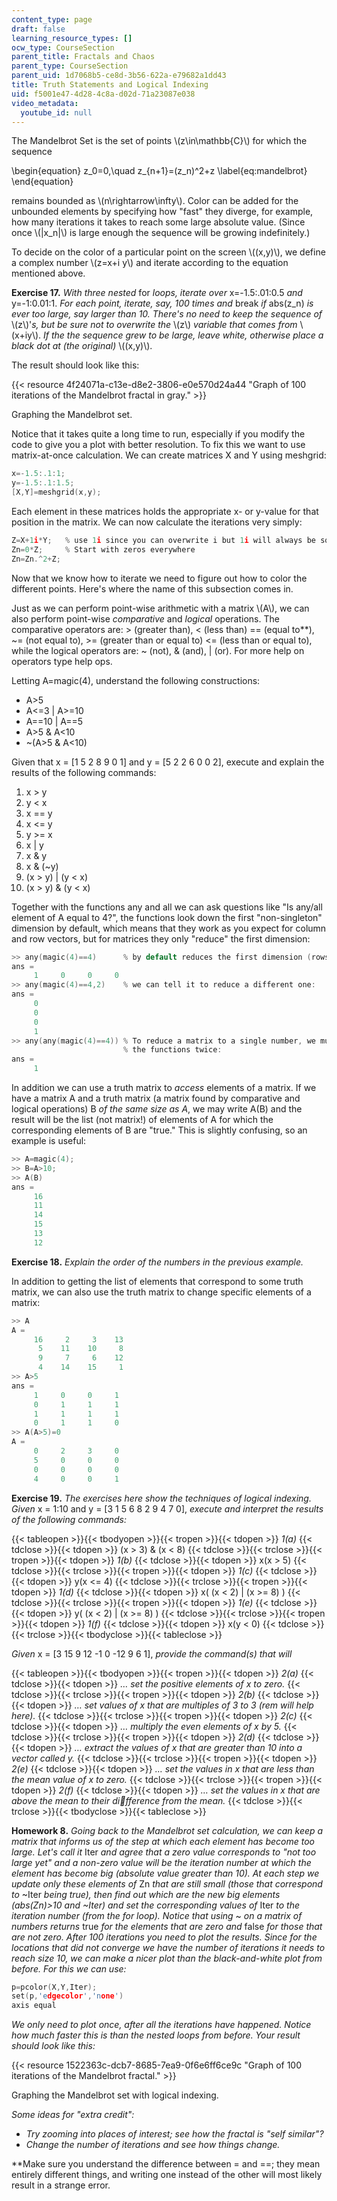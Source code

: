 ```yaml
---
content_type: page
draft: false
learning_resource_types: []
ocw_type: CourseSection
parent_title: Fractals and Chaos
parent_type: CourseSection
parent_uid: 1d7068b5-ce8d-3b56-622a-e79682a1dd43
title: Truth Statements and Logical Indexing
uid: f5001e47-4d28-4c8a-d02d-71a23087e038
video_metadata:
  youtube_id: null
---
```

The Mandelbrot Set is the set of points \\(z\\in\\mathbb{C}\\) for which the sequence

\\begin{equation} z\_0=0,\\quad z\_{n+1}=(z\_n)^2+z \\label{eq:mandelbrot} \\end{equation}

remains bounded as \\(n\\rightarrow\\infty\\). Color can be added for the unbounded elements by specifying how "fast" they diverge, for example, how many iterations it takes to reach some large absolute value. (Since once \\(|x\_n|\\) is large enough the sequence will be growing indefinitely.)

To decide on the color of a particular point on the screen \\((x,y)\\), we define a complex number \\(z=x+i y\\) and iterate according to the equation mentioned above.

**Exercise 17.** _With three nested_ for _loops, iterate over_ x=-1.5:.01:0.5 _and_ y=-1:0.01:1. _For each point, iterate, say, 100 times and_ break _if_ abs(z\_n) _is ever too large, say larger than 10. There's no need to keep the sequence of_ \\(z\\)'_s, but be sure not to overwrite the_ \\(z\\) _variable that comes from_ \\(x+iy\\). _If the the sequence grew to be large, leave white, otherwise place a black dot at (the original)_ \\((x,y)\\).

The result should look like this:

{{< resource 4f24071a-c13e-d8e2-3806-e0e570d24a44 "Graph of 100 iterations of the Mandelbrot fractal in gray." >}}

Graphing the Mandelbrot set.

Notice that it takes quite a long time to run, especially if you modify the code to give you a plot with better resolution. To fix this we want to use matrix-at-once calculation. We can create matrices X and Y using meshgrid:

```c
x=-1.5:.1:1;
y=-1.5:.1:1.5;
[X,Y]=meshgrid(x,y);
```

Each element in these matrices holds the appropriate x- or y-value for that position in the matrix. We can now calculate the iterations very simply:

```c
Z=X+1i*Y;   % use 1i since you can overwrite i but 1i will always be sqrt(-1)
Zn=0*Z;     % Start with zeros everywhere
Zn=Zn.^2+Z; 
```

Now that we know how to iterate we need to figure out how to color the different points. Here's where the name of this subsection comes in.

Just as we can perform point-wise arithmetic with a matrix \\(A\\), we can also perform point-wise _comparative_ and _logical_ operations. The comparative operators are: > (greater than), \< (less than) == (equal to\*\*), ~= (not equal to), >= (greater than or equal to) \<= (less than or equal to), while the logical operators are: ~ (not), & (and), | (or). For more help on operators type help ops.

Letting A=magic(4), understand the following constructions:

- A>5
- A\<=3 | A>=10
- A==10 | A==5
- A>5 & A\<10
- ~(A>5 & A\<10)

Given that x = \[1 5 2 8 9 0 1\] and y = \[5 2 2 6 0 0 2\], execute and explain the results of the following commands:

1. x > y
2. y \< x
3. x == y
4. x \<= y
5. y >= x
6. x | y
7. x & y
8. x & (~y)
9. (x > y) | (y \< x)
10. (x > y) & (y \< x)

Together with the functions any and all we can ask questions like "Is any/all element of A equal to 4?", the functions look down the first "non-singleton" dimension by default, which means that they work as you expect for column and row vectors, but for matrices they only "reduce" the first dimension:

```c
>> any(magic(4)==4)      % by default reduces the first dimension (rows):
ans =
     1     0     0     0
>> any(magic(4)==4,2)    % we can tell it to reduce a different one:
ans =
     0
     0
     0
     1
>> any(any(magic(4)==4)) % To reduce a matrix to a single number, we must apply
                         % the functions twice:
ans =
     1
```

In addition we can use a truth matrix to _access_ elements of a matrix. If we have a matrix A and a truth matrix (a matrix found by comparative and logical operations) B _of the same size as A_, we may write A(B) and the result will be the list (not matrix!) of elements of A for which the corresponding elements of B are "true." This is slightly confusing, so an example is useful:

```c
>> A=magic(4);
>> B=A>10;
>> A(B)
ans =
     16
     11
     14
     15
     13
     12
```

**Exercise 18.** _Explain the order of the numbers in the previous example._

In addition to getting the list of elements that correspond to some truth matrix, we can also use the truth matrix to change specific elements of a matrix:

```c
>> A
A =
     16     2     3    13
      5    11    10     8
      9     7     6    12
      4    14    15     1
>> A>5
ans =
     1     0     0     1
     0     1     1     1
     1     1     1     1
     0     1     1     0
>> A(A>5)=0
A =
     0     2     3     0
     5     0     0     0
     0     0     0     0
     4     0     0     1
```

**Exercise 19.** _The exercises here show the techniques of logical indexing. Given_ x = 1:10 and y = \[3 1 5 6 8 2 9 4 7 0\], _execute and interpret the results of the following commands:_

{{< tableopen >}}{{< tbodyopen >}}{{< tropen >}}{{< tdopen >}}
_1(a)_
{{< tdclose >}}{{< tdopen >}}
(x &gt; 3) &amp; (x &lt; 8)
{{< tdclose >}}{{< trclose >}}{{< tropen >}}{{< tdopen >}}
_1(b)_
{{< tdclose >}}{{< tdopen >}}
x(x &gt; 5)
{{< tdclose >}}{{< trclose >}}{{< tropen >}}{{< tdopen >}}
_1(c)_
{{< tdclose >}}{{< tdopen >}}
y(x &lt;= 4)
{{< tdclose >}}{{< trclose >}}{{< tropen >}}{{< tdopen >}}
_1(d)_
{{< tdclose >}}{{< tdopen >}}
x( (x &lt; 2) | (x &gt;= 8) )
{{< tdclose >}}{{< trclose >}}{{< tropen >}}{{< tdopen >}}
_1(e)_
{{< tdclose >}}{{< tdopen >}}
y( (x &lt; 2) | (x &gt;= 8) )
{{< tdclose >}}{{< trclose >}}{{< tropen >}}{{< tdopen >}}
_1(f)_
{{< tdclose >}}{{< tdopen >}}
x(y &lt; 0)
{{< tdclose >}}{{< trclose >}}{{< tbodyclose >}}{{< tableclose >}}

_Given_ x = \[3 15 9 12 -1 0 -12 9 6 1\], _provide the command(s) that will_

{{< tableopen >}}{{< tbodyopen >}}{{< tropen >}}{{< tdopen >}}
_2(a)_
{{< tdclose >}}{{< tdopen >}}
_… set the positive elements of x to zero._
{{< tdclose >}}{{< trclose >}}{{< tropen >}}{{< tdopen >}}
_2(b)_
{{< tdclose >}}{{< tdopen >}}
_… set values of x that are multiples of 3 to 3 (rem will help here)._
{{< tdclose >}}{{< trclose >}}{{< tropen >}}{{< tdopen >}}
_2(c)_
{{< tdclose >}}{{< tdopen >}}
_… multiply the even elements of x by 5._
{{< tdclose >}}{{< trclose >}}{{< tropen >}}{{< tdopen >}}
_2(d)_
{{< tdclose >}}{{< tdopen >}}
_… extract the values of x that are greater than 10 into a vector called y._
{{< tdclose >}}{{< trclose >}}{{< tropen >}}{{< tdopen >}}
_2(e)_
{{< tdclose >}}{{< tdopen >}}
_… set the values in x that are less than the mean value of x to zero._
{{< tdclose >}}{{< trclose >}}{{< tropen >}}{{< tdopen >}}
_2(f)_
{{< tdclose >}}{{< tdopen >}}
_… set the values in x that are above the mean to their difference from the mean._
{{< tdclose >}}{{< trclose >}}{{< tbodyclose >}}{{< tableclose >}}

**Homework 8.** _Going back to the Mandelbrot set calculation, we can keep a matrix that informs us of the step at which each element has become too large. Let's call it_ Iter _and agree that a zero value corresponds to_ _"not too large yet" and a non-zero value will be the iteration number at which the element has become big (absolute value greater than 10). At each step we update only these elements of_ Zn _that are still small (those that correspond to_ ~Iter _being true), then find out which are the new big elements (_abs(Zn)>10 _and_ ~Iter_) and set the corresponding values of_ Iter _to the iteration number (from the for loop). Notice that using_ ~ _on a matrix of numbers returns_ true _for the elements that are zero and_ false _for those that are not zero. After 100 iterations you need to plot the results. Since for the locations that did not converge we have the number of iterations it needs to reach size 10, we can make a nicer plot than the black-and-white plot from before. For this we can use:_

```c
p=pcolor(X,Y,Iter);
set(p,'edgecolor','none')
axis equal
```

_We only need to plot once, after all the iterations have happened. Notice how much faster this is than the nested loops from before. Your result should look like this:_

{{< resource 1522363c-dcb7-8685-7ea9-0f6e6ff6ce9c "Graph of 100 iterations of the Mandelbrot fractal." >}}

Graphing the Mandelbrot set with logical indexing.

_Some ideas for "extra credit":_

- _Try zooming into places of interest; see how the fractal is "self similar"?_
- _Change the number of iterations and see how things change._

\*\*Make sure you understand the difference between = and ==; they mean entirely different things, and writing one instead of the other will most likely result in a strange error.